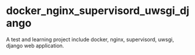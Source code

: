 # docker_nginx_supervisord_uwsgi_django
A test and learning project include docker, nginx, supervisord, uwsgi, django web application.
